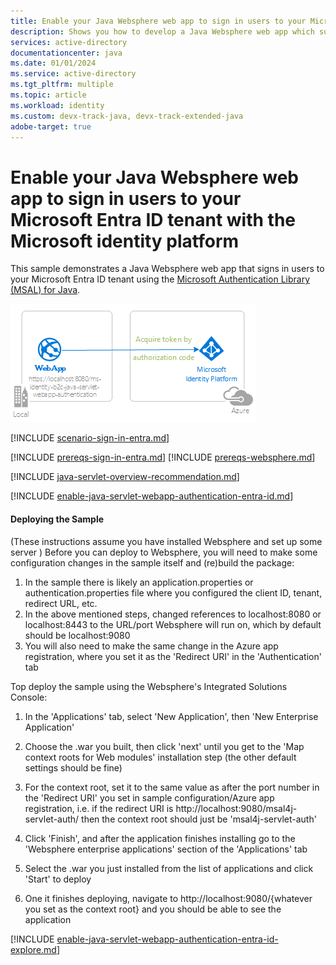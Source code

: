```yaml
---
title: Enable your Java Websphere web app to sign in users to your Microsoft Entra ID tenant with the Microsoft identity platform
description: Shows you how to develop a Java Websphere web app which supports sign-in by Microsoft Entra account.
services: active-directory
documentationcenter: java
ms.date: 01/01/2024
ms.service: active-directory
ms.tgt_pltfrm: multiple
ms.topic: article
ms.workload: identity
ms.custom: devx-track-java, devx-track-extended-java
adobe-target: true
---
```


# Enable your Java Websphere web app to sign in users to your Microsoft Entra ID tenant with the Microsoft identity platform

This sample demonstrates a Java Websphere web app that signs in users to your Microsoft Entra ID tenant using the [Microsoft Authentication Library (MSAL) for Java](https://github.com/AzureAD/microsoft-authentication-library-for-java).

![Overview](./media/topology-sign-in.png)

[!INCLUDE [scenario-sign-in-entra.md](includes/scenario-sign-in-entra.md)]

[!INCLUDE [prereqs-sign-in-entra.md](includes/prereqs-sign-in-entra.md)]
[!INCLUDE [prereqs-websphere.md](includes/prereqs-websphere.md)]

[!INCLUDE [java-servlet-overview-recommendation.md](java-servlet-overview-recommendation.md)]

[!INCLUDE [enable-java-servlet-webapp-authentication-entra-id.md](includes/enable-java-servlet-webapp-authentication-entra-id.md)]


#### Deploying the Sample

(These instructions assume you have installed Websphere and set up some server ) Before you can deploy to Websphere, you will need to make some configuration changes in the sample itself and (re)build the package:

1. In the sample there is likely an application.properties or authentication.properties file where you configured the client ID, tenant, redirect URL, etc.
1. In the above mentioned steps, changed references to localhost:8080 or localhost:8443 to the URL/port Websphere will run on, which by default should be localhost:9080
1. You will also need to make the same change in the Azure app registration, where you set it as the 'Redirect URI' in the 'Authentication' tab

Top deploy the sample using the Websphere's Integrated Solutions Console:

1. In the 'Applications' tab, select 'New Application', then 'New Enterprise Application'

1. Choose the .war you built, then click 'next' until you get to the 'Map context roots for Web modules' installation step (the other default settings should be fine)

1. For the context root, set it to the same value as after the port number in the 'Redirect URI' you set in sample configuration/Azure app registration, i.e. if the redirect URI is http://localhost:9080/msal4j-servlet-auth/ then the context root should just be 'msal4j-servlet-auth'

1. Click 'Finish', and after the application finishes installing go to the 'Websphere enterprise applications' section of the 'Applications' tab

1. Select the .war you just installed from the list of applications and click 'Start' to deploy

1. One it finishes deploying, navigate to http://localhost:9080/{whatever you set as the context root} and you should be able to see the application

[!INCLUDE [enable-java-servlet-webapp-authentication-entra-id-explore.md](includes/enable-java-servlet-webapp-authentication-entra-id-explore.md)]
